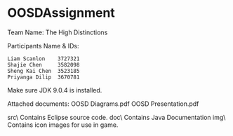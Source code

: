 # OOSDAssignment

Team Name: The High Distinctions

Participants Name & IDs:

	Liam Scanlon	3727321
	Shajie Chen		3582098
	Sheng Kai Chen	3523185
	Priyanga Dilip	3670781

Make sure JDK 9.0.4 is installed.

Attached documents:
	OOSD Diagrams.pdf
	OOSD Presentation.pdf

src\ Contains Eclipse source code.
doc\ Contains Java Documentation
img\ Contains icon images for use in game.